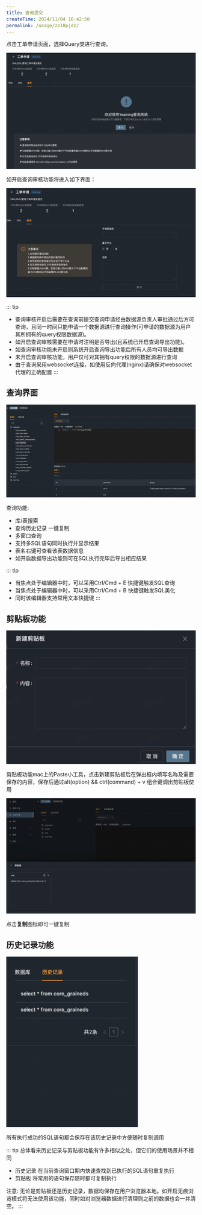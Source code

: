 ```yaml
---
title: 查询提交
createTime: 2024/11/04 16:42:50
permalink: /usage/zz18pjdz/
---
```


点击工单申请页面，选择Query类进行查询。

![](/images/query01.png)

如开启查询审核功能将进入如下界面：

![](/images/query02.png)

::: tip

+ 查询审核开启后需要在查询前提交查询申请经由数据源负责人审批通过后方可查询，且同一时间只能申请一个数据源进行查询操作(可申请的数据源为用户其所拥有的query权限数据源)。
+ 如开启查询审核需要在申请时注明是否导出(且系统已开启查询导出功能)。
+ 如查询审核功能未开启则系统开启查询导出功能后所有人员均可导出数据
+ 未开启查询审核功能，用户仅可对其拥有query权限的数据源进行查询
+ 由于查询采用websocket连接，如使用反向代理(nginx)请确保对websocket代理的正确配置
:::


## 查询界面

![](/images/query03.png)

查询功能:
+ 库/表搜索
+ 查询历史记录 一键复制
+ 多窗口查询
+ 支持多SQL语句同时执行并显示结果
+ 表名右键可查看该表数据信息
+ 如开启数据导出功能则可在SQL执行完毕后导出相应结果

::: tip
+ 当焦点处于编辑器中时，可以采用Ctrl/Cmd + E 快捷键触发SQL查询
+ 当焦点处于编辑器中时，可以采用Ctrl/Cmd + B 快捷键触发SQL美化
+ 同时该编辑器支持常用文本快捷键
:::


## 剪贴板功能

![](/images/query04.png)

剪贴板功能mac上的Paste小工具，点击新建剪贴板后在弹出框内填写名称及需要保存的内容，保存后通过alt(option) && ctrl(command) + v 组合键调出剪贴板使用

![](/images/query05.png)

点击**复制**图标即可一键复制

## 历史记录功能

<img src="/images/query06.png" style="width: 350px">

所有执行成功的SQL语句都会保存在该历史记录中方便随时复制调用

::: tip
总体看来历史记录与剪贴板功能有许多相似之处，但它们的使用场景并不相同

+ 历史记录 在当前查询窗口期内快速查找到已执行的SQL语句重复执行
+ 剪贴板 将常用的语句保存随时都可复制执行

注意: 无论是剪贴板还是历史记录，数据均保存在用户浏览器本地。如开启无痕浏览模式将无法使用该功能，同时如对浏览器数据进行清理则之前的数据也会一并清空。
:::